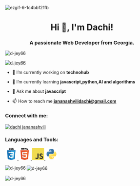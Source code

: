 ![ezgif-6-1c4bbf21fb](https://github.com/user-attachments/assets/9370d8a0-c3fa-41cb-9617-35af06cc3140)

<h1 align="center">Hi 👋, I'm Dachi!</h1>
<h3 align="center">A passionate Web Developer from Georgia.</h3>

<p align="left"> <img src="https://komarev.com/ghpvc/?username=d-jey66&label=Profile%20views&color=0e75b6&style=flat" alt="d-jey66" /> </p>

<p align="left"> <a href="https://github.com/ryo-ma/github-profile-trophy"><img src="https://github-profile-trophy.vercel.app/?username=d-jey66" alt="d-jey66" /></a> </p>

- 🔭 I’m currently working on **technohub**

- 🌱 I’m currently learning **javascript,python,AI and algorithms**

- 💬 Ask me about **javascript**

- 📫 How to reach me **jananashvilidachi@gmail.com**

<h3 align="left">Connect with me:</h3>
<p align="left">
<a href="https://fb.com/dachi jananashvili" target="blank"><img align="center" src="https://raw.githubusercontent.com/rahuldkjain/github-profile-readme-generator/master/src/images/icons/Social/facebook.svg" alt="dachi jananashvili" height="30" width="40" /></a>
</p>

<h3 align="left">Languages and Tools:</h3>
<p align="left"> <a href="https://www.w3schools.com/css/" target="_blank" rel="noreferrer"> <img src="https://raw.githubusercontent.com/devicons/devicon/master/icons/css3/css3-original-wordmark.svg" alt="css3" width="40" height="40"/> </a> <a href="https://www.w3.org/html/" target="_blank" rel="noreferrer"> <img src="https://raw.githubusercontent.com/devicons/devicon/master/icons/html5/html5-original-wordmark.svg" alt="html5" width="40" height="40"/> </a> <a href="https://developer.mozilla.org/en-US/docs/Web/JavaScript" target="_blank" rel="noreferrer"> <img src="https://raw.githubusercontent.com/devicons/devicon/master/icons/javascript/javascript-original.svg" alt="javascript" width="40" height="40"/> </a> <a href="https://www.python.org" target="_blank" rel="noreferrer"> <img src="https://raw.githubusercontent.com/devicons/devicon/master/icons/python/python-original.svg" alt="python" width="40" height="40"/> </a> </p>

<p><img align="left" src="https://github-readme-stats.vercel.app/api/top-langs?username=d-jey66&show_icons=true&locale=en&layout=compact" alt="d-jey66" /></p>

<p>&nbsp;<img align="center" src="https://github-readme-stats.vercel.app/api?username=d-jey66&show_icons=true&locale=en" alt="d-jey66" /></p>

<p><img align="center" src="https://github-readme-streak-stats.herokuapp.com/?user=d-jey66&" alt="d-jey66" /></p>
